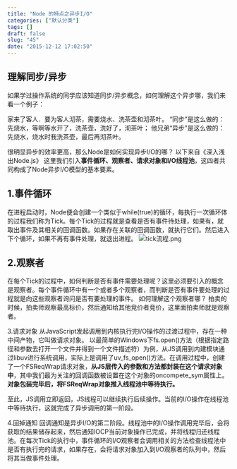 ```yaml
---
title: "Node 的特点之异步I/O"
categories: ["默认分类"]
tags: []
draft: false
slug: "45"
date: "2015-12-12 17:02:50"
---
```


理解同步/异步
-------

如果学过操作系统的同学应该知道同步/异步概念，如何理解这个异步哪，我们来看一个例子：

家来了客人．要为客人沏茶，需要烧水、洗茶壶和沏茶叶。
“同步”是这么做的：先烧水，等啊等水开了，洗茶壶，洗好了，沏茶叶；
他兄弟“异步”是这么做的：先烧水，烧水时我洗茶壶，最后再沏茶叶。

很明显异步的效率更高，那么Node是如何实现异步I/O的哪？
以下来自《深入浅出Node.js》
这里我们引入**事件循环、观察者、请求对象和I/O线程池**，这四者共同构成了Node异步I/O模型的基本要素。

1.事件循环
------
在进程启动时，Node便会创建一个类似于while(true)的循环，每执行一次循环体的过程我们称为Tick。每个Tick的过程就是查看是否有事件待处理，如果有，就取出事件及其相关的回调函数。如果存在关联的回调函数，就执行它们。然后进入下个循环，如果不再有事件处理，就退出进程。
![tick流程.png][1]

2.观察者
-----

在每个Tick的过程中，如何判断是否有事件需要处理呢？这里必须要引入的概念是观察者。每个事件循环中有一个或者多个观察者，而判断是否有事件要处理的过程就是向这些观察者询问是否有要处理的事件。
如何理解这个观察者哪？
拍卖的时候，拍卖师观察最高标价，然后通知给其他竞价者竞价，这里面拍卖师就是观察者。

3.请求对象
从JavaScript发起调用到内核执行完I/O操作的过渡过程中，存在一种中间产物，它叫做请求对象。
以最简单的Windows下fs.open()方法（根据指定路径和参数去打开一个文件并得到一个文件描述符）为例，从JS调用到内建模块通过libuv进行系统调用，实际上是调用了uv_fs_open()方法。在调用过程中，创建了一个FSReqWrap请求对象，**从JS层传入的参数和方法都封装在这个请求对象中**，其中我们最为关注的回调函数被设置在这个对象的oncompete_sym属性上。**对象包装完毕后，将FSReqWrap对象推入线程池中等待执行。**

至此，JS调用立即返回，JS线程可以继续执行后续操作。当前的I/O操作在线程池中等待执行，这就完成了异步调用的第一阶段。

4.回掉通知
回调通知是异步I/O的第二阶段。线程池中的I/O操作调用完毕后，会将获取的结果储存起来，然后通知IOCP当前对象操作已完成，并将线程归还线程池。在每次Tick的执行中，事件循环的I/O观察者会调用相关的方法检查线程池中是否有执行完的请求，如果存在，会将请求对象加入到I/O观察者的队列中，然后将其当做事件处理。

  [1]: http://www.img.zhangchen915.com/2015/12/3734338291.png
